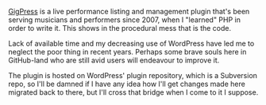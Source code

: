 [GigPress](http://gigpress.com) is a live performance listing and management plugin that's been serving musicians and performers since 2007, when I "learned" PHP in order to write it. This shows in the procedural mess that is the code.

Lack of available time and my decreasing use of WordPress have led me to neglect the poor thing in recent years. Perhaps some brave souls here in GitHub-land who are still avid users will endeavour to improve it.

The plugin is hosted on WordPress' plugin repository, which is a Subversion repo, so I'll be damned if I have any idea how I'll get changes made here migrated back to there, but I'll cross that bridge when I come to it I suppose.